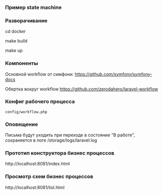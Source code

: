 ### Пример state machine

### Разворачивание
cd docker

make build

make up

### Компоненты
Основной workflow от симфони: https://github.com/symfony/symfony-docs

Обертка вокруг workflow https://github.com/zerodahero/laravel-workflow

### Конфиг рабочего процесса

```config/workflow.php```

### Оповещение
Письма будут уходить при переходе в состояние "В работе", сохраняется в логе /storage/logs/laravel.log

### Прототип конструктора бизнес процессов
http://localhost:8081/index.html

### Просмотр схем бизнес процессов 

http://localhost:8081/list.html
